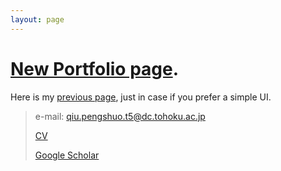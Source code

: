 ```yaml
---
layout: page
---
```


# [New Portfolio page](https://portfolio-1vr2.vercel.app/). 

Here is my [previous page](https://prnszz.github.io/english/), just in case if you prefer a simple UI.


> e-mail: qiu.pengshuo.t5@dc.tohoku.ac.jp
>
> [CV](https://prnszz.github.io/CV.pdf)
>
> [Google Scholar](https://scholar.google.fr/citations?hl=zh-CN&pli=1&user=g2JKUtEAAAAJ)

